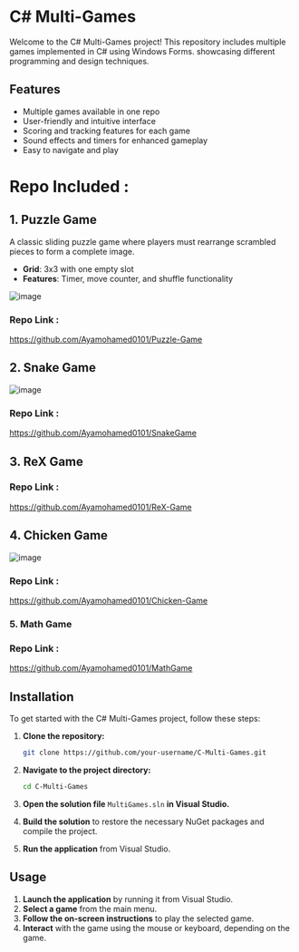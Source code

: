 # C# Multi-Games
Welcome to the C# Multi-Games project! This repository includes multiple games implemented in C# using Windows Forms. showcasing different programming and design techniques.

## Features

- Multiple games available in one repo
- User-friendly and intuitive interface
- Scoring and tracking features for each game
- Sound effects and timers for enhanced gameplay
- Easy to navigate and play

# Repo Included :

## 1. Puzzle Game

A classic sliding puzzle game where players must rearrange scrambled pieces to form a complete image.

- **Grid**: 3x3 with one empty slot
- **Features**: Timer, move counter, and shuffle functionality

![image](https://github.com/user-attachments/assets/73e063f8-aaa5-404e-a893-2d0742a9cb2e)


 ### Repo Link :
  https://github.com/Ayamohamed0101/Puzzle-Game
  
## 2. Snake Game
![image](https://github.com/user-attachments/assets/30fd6b5a-90d6-4c50-8305-c9a0bfb3b8a0)

 ### Repo Link :
https://github.com/Ayamohamed0101/SnakeGame

## 3. ReX Game
 ### Repo Link :
 https://github.com/Ayamohamed0101/ReX-Game

## 4. Chicken Game
![image](https://github.com/user-attachments/assets/5614c3b3-3c58-48d3-903f-2c4430fb3b47)
 
 ### Repo Link :
https://github.com/Ayamohamed0101/Chicken-Game

### 5. Math Game
 ### Repo Link :
https://github.com/Ayamohamed0101/MathGame

## Installation

To get started with the C# Multi-Games project, follow these steps:


1. **Clone the repository:**
    ```bash
    git clone https://github.com/your-username/C-Multi-Games.git
    ```
    
2. **Navigate to the project directory:**
    ```bash
    cd C-Multi-Games
    ```
3. **Open the solution file** `MultiGames.sln` **in Visual Studio.**
4. **Build the solution** to restore the necessary NuGet packages and compile the project.
5. **Run the application** from Visual Studio.

## Usage

1. **Launch the application** by running it from Visual Studio.
2. **Select a game** from the main menu.
3. **Follow the on-screen instructions** to play the selected game.
4. **Interact** with the game using the mouse or keyboard, depending on the game.


